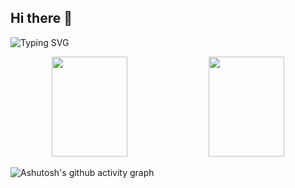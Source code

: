 ## Hi there 👋

<!--
**rootwlen/rootwlen** is a ✨ _special_ ✨ repository because its `README.md` (this file) appears on your GitHub profile.

Here are some ideas to get you started:

- 🔭 I’m currently working on ...
- 🌱 I’m currently learning ...
- 👯 I’m looking to collaborate on ...
- 🤔 I’m looking for help with ...
- 💬 Ask me about ...
- 📫 How to reach me: ...
- 😄 Pronouns: ...
- ⚡ Fun fact: ...
-->
![Typing SVG](https://readme-typing-svg.demolab.com/?lines=Live+to+learn;learn+to+live&theme=radical)
<p align="center">
  <img src="https://github-readme-stats.vercel.app/api?username=rootwlen&show_icons=true&theme=radical" width="49%"height="160"/>
  <img src="https://streak-stats.demolab.com/?user=rootwlen&theme=radical" width="49%" height="160"/>
</p>

![Ashutosh's github activity graph](https://github-readme-activity-graph.vercel.app/graph?username=rootwlen&theme=radical)
